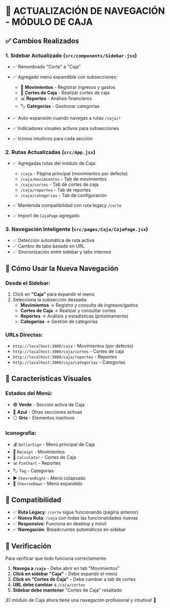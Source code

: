 # 🧭 ACTUALIZACIÓN DE NAVEGACIÓN - MÓDULO DE CAJA

## ✅ Cambios Realizados

### 1. **Sidebar Actualizado** (`src/components/Sidebar.jsx`)
- ✅ Renombrado "Corte" a "Caja" 
- ✅ Agregado menú expandible con subsecciones:
  - 📄 **Movimientos** - Registrar ingresos y gastos
  - 🧮 **Cortes de Caja** - Realizar cortes de caja  
  - 📊 **Reportes** - Análisis financieros
  - 🏷️ **Categorías** - Gestionar categorías

- ✅ Auto-expansión cuando navegas a rutas `/caja/*`
- ✅ Indicadores visuales activos para subsecciones
- ✅ Iconos intuitivos para cada sección

### 2. **Rutas Actualizadas** (`src/App.jsx`)
- ✅ Agregadas rutas del módulo de Caja:
  - `/caja` - Página principal (movimientos por defecto)
  - `/caja/movimientos` - Tab de movimientos  
  - `/caja/cortes` - Tab de cortes de caja
  - `/caja/reportes` - Tab de reportes
  - `/caja/categorias` - Tab de configuración

- ✅ Mantenida compatibilidad con ruta legacy `/corte`
- ✅ Import de `CajaPage` agregado

### 3. **Navegación Inteligente** (`src/pages/Caja/CajaPage.jsx`)
- ✅ Detección automática de ruta activa
- ✅ Cambio de tabs basado en URL
- ✅ Sincronización entre sidebar y tabs internos

## 🎯 Cómo Usar la Nueva Navegación

### **Desde el Sidebar:**
1. Click en **"Caja"** para expandir el menú
2. Selecciona la subsección deseada:
   - **Movimientos** → Registro y consulta de ingresos/gastos
   - **Cortes de Caja** → Realizar y consultar cortes
   - **Reportes** → Análisis y estadísticas (próximamente)
   - **Categorías** → Gestión de categorías

### **URLs Directas:**
- `http://localhost:3000/caja` - Movimientos (por defecto)
- `http://localhost:3000/caja/cortes` - Cortes de caja
- `http://localhost:3000/caja/reportes` - Reportes  
- `http://localhost:3000/caja/categorias` - Categorías

## 🎨 Características Visuales

### **Estados del Menú:**
- 🟢 **Verde** - Sección activa de Caja
- 🔵 **Azul** - Otras secciones activas
- ⚪ **Gris** - Elementos inactivos

### **Iconografía:**
- 💰 `DollarSign` - Menú principal de Caja
- 🧾 `Receipt` - Movimientos
- 🧮 `Calculator` - Cortes de Caja
- 📊 `PieChart` - Reportes
- 🏷️ `Tag` - Categorías
- ▶️ `ChevronRight` - Menú colapsado
- 🔽 `ChevronDown` - Menú expandido

## 🔄 Compatibilidad

- ✅ **Ruta Legacy**: `/corte` sigue funcionando (página anterior)
- ✅ **Nueva Ruta**: `/caja` con todas las funcionalidades nuevas
- ✅ **Responsive**: Funciona en desktop y móvil
- ✅ **Navegación**: Breadcrumbs automáticos en sidebar

## 🚨 Verificación

Para verificar que todo funciona correctamente:

1. **Navega a `/caja`** - Debe abrir en tab "Movimientos"
2. **Click en sidebar "Caja"** - Debe expandir el menú
3. **Click en "Cortes de Caja"** - Debe cambiar a tab de cortes
4. **URL debe cambiar** a `/caja/cortes`
5. **Sidebar debe mantener** "Cortes de Caja" resaltado

¡El módulo de Caja ahora tiene una navegación profesional y intuitiva! 🎉